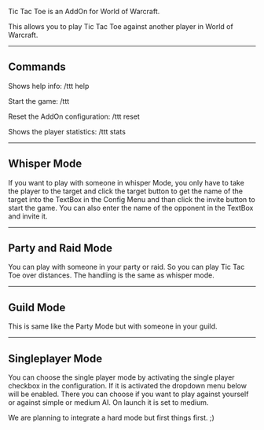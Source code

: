 Tic Tac Toe is an AddOn for World of Warcraft.

This allows you to play Tic Tac Toe against another player in World of Warcraft.

-------------------------------------
Commands
-------------------------------------

Shows help info: /ttt help

Start the game: /ttt

Reset the AddOn configuration: /ttt reset

Shows the player statistics: /ttt stats


-------------------------------------
Whisper Mode
-------------------------------------

If you want to play with someone in whisper Mode, you only have to take the player to the target and click the target button to get the name of the target into the TextBox in the Config Menu and than click the invite button to start the game.
You can also enter the name of the opponent in the TextBox and invite it.

-------------------------------------
Party and Raid Mode
-------------------------------------

You can play with someone in your party or raid. So you can play Tic Tac Toe over distances. The handling is the same as whisper mode.

-------------------------------------
Guild Mode
-------------------------------------

This is same like the Party Mode but with someone in your guild.



-------------------------------------
Singleplayer Mode
-------------------------------------

You can choose the single player mode by activating the single player checkbox in the configuration. If it is activated the dropdown menu below will be enabled. 
There you can choose if you want to play against yourself or against simple or medium AI. On launch it is set to medium.

We are planning to integrate a hard mode but first things first. ;)
